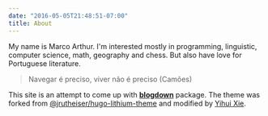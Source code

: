 ```yaml
---
date: "2016-05-05T21:48:51-07:00"
title: About
---
```


My name is Marco Arthur. I'm interested mostly in programming, linguistic,
computer science, math, geography and chess. But also have love for Portuguese
literature.

> Navegar é preciso, viver não é preciso (Camões)


This site is an attempt to come up with
[**blogdown**](https://github.com/rstudio/blogdown) package. The theme was
forked from
[@jrutheiser/hugo-lithium-theme](https://github.com/jrutheiser/hugo-lithium-theme)
and modified by [Yihui Xie](https://github.com/yihui/hugo-lithium).

